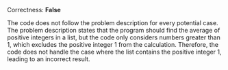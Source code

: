Correctness: **False**

The code does not follow the problem description for every potential case. The problem description states that the program should find the average of positive integers in a list, but the code only considers numbers greater than 1, which excludes the positive integer 1 from the calculation. Therefore, the code does not handle the case where the list contains the positive integer 1, leading to an incorrect result.